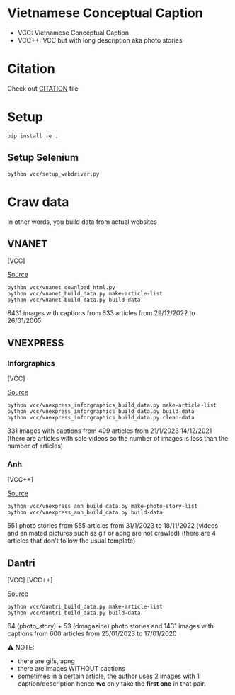 # Vietnamese Conceptual Caption

- VCC: Vietnamese Conceptual Caption
- VCC++: VCC but with long description aka photo stories

# Citation 

Check out [CITATION](CITATION.cff) file

# Setup

```
pip install -e .
```

## Setup Selenium

```
python vcc/setup_webdriver.py
```

# Craw data
In other words, you build data from actual websites

## VNANET
[VCC]

[Source](https://vietnam.vnanet.vn/vietnamese/phong-su-anh)

```
python vcc/vnanet_download_html.py
python vcc/vnanet_build_data.py make-article-list
python vcc/vnanet_build_data.py build-data
```

8431 images with captions from 633 articles from 29/12/2022 to 26/01/2005

## VNEXPRESS

### Inforgraphics
[VCC]

[Source](https://vnexpress.net/infographics)

```
python vcc/vnexpress_inforgraphics_build_data.py make-article-list
python vcc/vnexpress_inforgraphics_build_data.py build-data
python vcc/vnexpress_inforgraphics_build_data.py clean-data
```

331 images with captions from 499 articles from 21/1/2023 14/12/2021 (there are articles with sole videos so the number of images is less than the number of articles)

### Anh
[VCC++]

[Source](https://vnexpress.net/anh)

```
python vcc/vnexpress_anh_build_data.py make-photo-story-list
python vcc/vnexpress_anh_build_data.py build-data
```

551 photo stories from 555 articles from 31/1/2023 to 18/11/2022 (videos and animated pictures such as gif or apng are not crawled) (there are 4 articles that don't follow the usual template)

## Dantri

[VCC] [VCC++]

[Source](https://dantri.com.vn/du-lich/video-anh/trang-1.htm)

```
python vcc/dantri_build_data.py make-article-list
python vcc/dantri_build_data.py build-data
```

64 (photo_story) + 53 (dmagazine) photo stories and 1431 images with captions from 600 articles from 25/01/2023 to 17/01/2020

⚠ NOTE:
- there are gifs, apng
- there are images WITHOUT captions
- sometimes in a certain article, the author uses 2 images with 1 caption/description hence **we** only take the **first one** in that pair.
